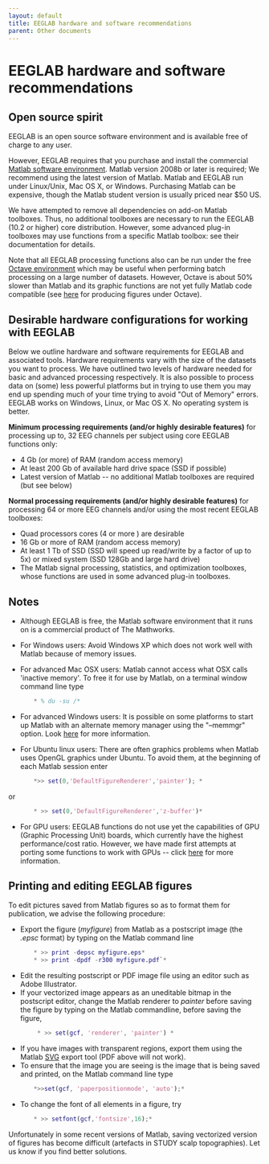 ```yaml
---
layout: default
title: EEGLAB hardware and software recommendations
parent: Other documents
---
```



# EEGLAB hardware and software recommendations


Open source spirit
------------------

EEGLAB is an open source software environment and is available free of
charge to any user.

However, EEGLAB requires that you purchase and install the commercial
[Matlab software environment](http://www.mathworks.com/store/). Matlab
version 2008b or later is required; We recommend using the latest
version of Matlab. Matlab and EEGLAB run under Linux/Unix, Mac OS X, or
Windows. Purchasing Matlab can be expensive, though the Matlab student
version is usually priced near $50 US.

We have attempted to remove all dependencies on add-on Matlab toolboxes.
Thus, no additional toolboxes are necessary to run the EEGLAB (10.2 or
higher) core distribution. However, some advanced plug-in toolboxes may
use functions from a specific Matlab toolbox: see their documentation
for details.

Note that all EEGLAB processing functions also can be run under the free
[Octave environment](http://www.gnu.org/software/octave/download.html)
which may be useful when performing batch processing on a large number
of datasets. However, Octave is about 50% slower than Matlab and its
graphic functions are not yet fully Matlab code compatible (see
[here](http://sccn.ucsd.edu/wiki/EEGLAB_and_Octave) for producing
figures under Octave).

Desirable hardware configurations for working with EEGLAB
---------------------------------------------------------

Below we outline hardware and software requirements for EEGLAB and
associated tools. Hardware requirements vary with the size of the
datasets you want to process. We have outlined two levels of hardware
needed for basic and advanced processing respectively. It is also
possible to process data on (some) less powerful platforms but in trying
to use them you may end up spending much of your time trying to avoid
"Out of Memory" errors. EEGLAB works on Windows, Linux, or Mac OS X. No
operating system is better.

**Minimum processing requirements (and/or highly desirable features)**
for processing up to, 32 EEG channels per subject using core EEGLAB
functions only:

-   4 Gb (or more) of RAM (random access memory)
-   At least 200 Gb of available hard drive space (SSD if possible)
-   Latest version of Matlab -- no additional Matlab toolboxes are
    required (but see below)

**Normal processing requirements (and/or highly desirable features)**
for processing 64 or more EEG channels and/or using the most recent
EEGLAB toolboxes:

-   Quad processors cores (4 or more ) are desirable
-   16 Gb or more of RAM (random access memory)
-   At least 1 Tb of SSD (SSD will speed up read/write by a factor of up
    to 5x) or mixed system (SSD 128Gb and large hard drive)
-   The Matlab signal processing, statistics, and optimization
    toolboxes, whose functions are used in some advanced plug-in
    toolboxes.

Notes
-----

-   Although EEGLAB is free, the Matlab software environment that it
    runs on is a commercial product of The Mathworks.



-   For Windows users: Avoid Windows XP which does not work well with
    Matlab because of memory issues.



-   For advanced Mac OSX users: Matlab cannot access what OSX calls
    'inactive memory'. To free it for use by Matlab, on a terminal
    window command line type

```matlab
       * % du -su /*
```
-   For advanced Windows users: It is possible on some platforms to
    start up Matlab with an alternate memory manager using the "–memmgr"
    option. Look
    [here](http://matlab.izmiran.ru/help/techdoc/ref/matlabwindows.html)
    for more information.



-   For Ubuntu linux users: There are often graphics problems when
    Matlab uses OpenGL graphics under Ubuntu. To avoid them, at the
    beginning of each Matlab session enter

``` matlab
       *>> set(0,'DefaultFigureRenderer','painter'); *
```

or

``` matlab
       * >> set(0,'DefaultFigureRenderer','z-buffer')*
``` 
-   For GPU users: EEGLAB functions do not use yet the capabilities of
    GPU (Graphic Processing Unit) boards, which currently have the
    highest performance/cost ratio. However, we have made first attempts
    at porting some functions to work with GPUs -- click
    [here](/GPU "wikilink") for more information.

Printing and editing EEGLAB figures
-----------------------------------

To edit pictures saved from Matlab figures so as to format them for
publication, we advise the following procedure:

-   Export the figure (*myfigure*) from Matlab as a postscript image
    (the *.epsc* format) by typing on the Matlab command line

``` matlab
       * >> print -depsc myfigure.eps*
       * >> print -dpdf -r300 myfigure.pdf`*

``` 

-   Edit the resulting postscript or PDF image file using an editor such
    as Adobe Illustrator.
-   If your vectorized image appears as an uneditable bitmap in the
    postscript editor, change the Matlab renderer to *painter* before
    saving the figure by typing on the Matlab commandline, before saving
    the figure,


``` matlab
        * >> set(gcf, 'renderer', 'painter') *

``` 

-   If you have images with transparent regions, export them using the
    Matlab
    [SVG](http://www.mathworks.com/matlabcentral/fileexchange/7401)
    export tool (PDF above will not work).
-   To ensure that the image you are seeing is the image that is being
    saved and printed, on the Matlab command line type


``` matlab
       *>>set(gcf, 'paperpositionmode', 'auto');*

``` 
-   To change the font of all elements in a figure, try

```matlab 
       * >> setfont(gcf,'fontsize',16);*

``` 
Unfortunately in some recent versions of Matlab, saving vectorized
version of figures has become difficult (artefacts in STUDY scalp
topographies). Let us know if you find better solutions.
